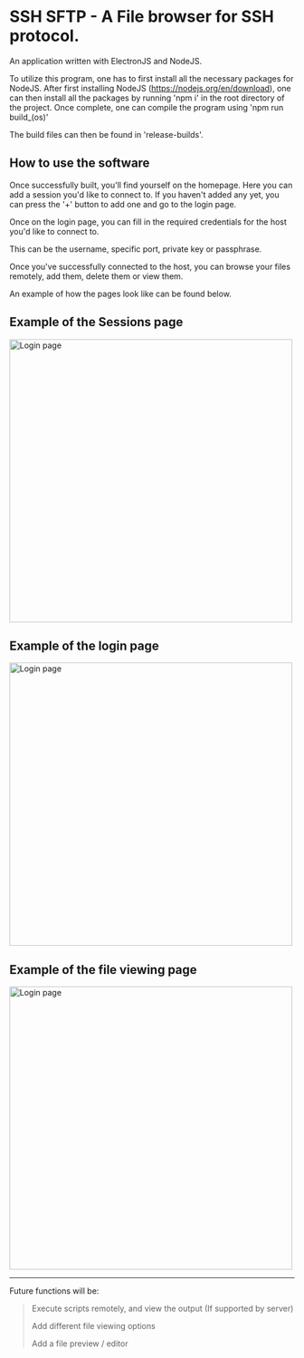 # SSH SFTP - A File browser for SSH protocol.

An application written with ElectronJS and NodeJS.

To utilize this program, one has to first install all the necessary packages for NodeJS.
After first installing NodeJS (https://nodejs.org/en/download), one can then install
all the packages by running 'npm i' in the root directory of the project.
Once complete, one can compile the program using 'npm run build_(os)'

The build files can then be found in 'release-builds'.

## How to use the software 

Once successfully built, you'll find yourself on the homepage.
Here you can add a session you'd like to connect to. 
If you haven't added any yet, you can press the '+' button to add one and go to the login page.

Once on the login page, you can fill in the required credentials for the host you'd like to connect to.

This can be the username, specific port, private key or passphrase.

Once you've successfully connected to the host, you can browse your files remotely, add them, delete them or view them.

An example of how the pages look like can be found below.

## Example of the Sessions page

<img alt="Login page" src="https://github.com/VxTi/SSH-FTP/blob/main/docs/ssh_ftp_sessions.png" width="500"/>

## Example of the login page

<img alt="Login page" src="https://github.com/VxTi/SSH-FTP/blob/main/docs/ssh_ftp_login.png" width="500"/>

## Example of the file viewing page

<img alt="Login page" src="https://github.com/VxTi/SSH-FTP/blob/main/docs/ssh_ftp_view_files.png" width="500"/>

---

Future functions will be:

> Execute scripts remotely, and view the output (If supported by server)
> 
> Add different file viewing options
> 
> Add a file preview / editor

